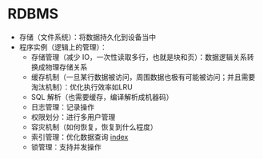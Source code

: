 # RDBMS
- 存储（文件系统）：将数据持久化到设备当中
- 程序实例（逻辑上的管理）：
  - 存储管理（减少 IO，一次性读取多行，也就是块和页）：数据逻辑关系转换成物理存储关系
  - 缓存机制（一旦某行数据被访问，周围数据也极有可能被访问；并且需要淘汰机制）：优化执行效率如LRU
  - SQL 解析（也需要缓存，编译解析成机器码）
  - 日志管理：记录操作
  - 权限划分：进行多用户管理
  - 容灾机制（如何恢复，恢复到什么程度）
  - 索引管理：优化数据查询 [index](https://github.com/McRose1/Database/blob/master/Index.md)
  - 锁管理：支持并发操作

